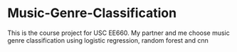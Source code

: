 # Music-Genre-Classification
This is the course project for USC EE660. My partner and me choose music genre classification using logistic regression, random forest and cnn
